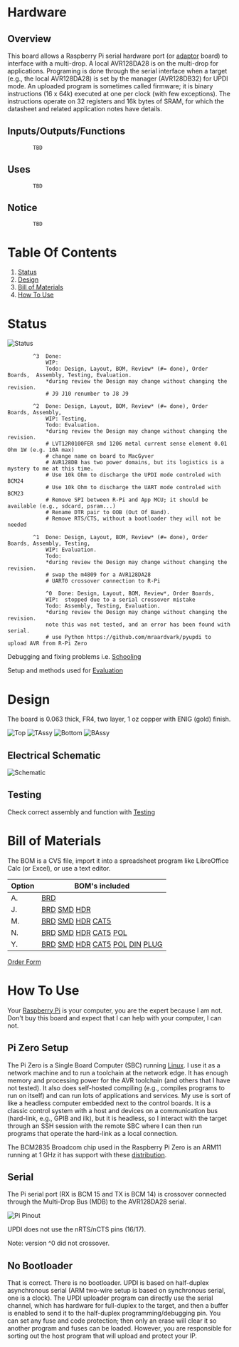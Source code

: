 # Hardware

## Overview

This board allows a Raspberry Pi serial hardware port (or [adaptor] board) to interface with a multi-drop. A local AVR128DA28 is on the multi-drop for applications. Programing is done through the serial interface when a target (e.g., the local AVR128DA28) is set by the manager (AVR128DB32) for UPDI mode. An uploaded program is sometimes called firmware; it is binary instructions (16 x 64k) executed at one per clock (with few exceptions). The instructions operate on 32 registers and 16k bytes of SRAM, for which the datasheet and related application notes have details.

[adaptor]: https://github.com/epccs/RPUusb


## Inputs/Outputs/Functions

```
        TBD
```


## Uses

```
        TBD
```


## Notice

```
        TBD
 ```


# Table Of Contents

1. [Status](#status)
2. [Design](#design)
3. [Bill of Materials](#bill-of-materials)
4. [How To Use](#how-to-use)


# Status

![Status](./status_icon.png "Status")

```
        ^3  Done: 
            WIP:
            Todo: Design, Layout, BOM, Review* (#= done), Order Boards,  Assembly, Testing, Evaluation.
            *during review the Design may change without changing the revision.
            # J9 J10 renumber to J8 J9

        ^2  Done: Design, Layout, BOM, Review* (#= done), Order Boards, Assembly,
            WIP: Testing,
            Todo: Evaluation.
            *during review the Design may change without changing the revision.
            # LVT12R0100FER smd 1206 metal current sense element 0.01 Ohm 1W (e.g. 10A max)
            # change name on board to MacGyver
            # AVR128DB has two power domains, but its logistics is a mystery to me at this time.
            # Use 10k Ohm to discharge the UPDI mode controled with BCM24
            # Use 10k Ohm to discharge the UART mode controled with BCM23
            # Remove SPI between R-Pi and App MCU; it should be available (e.g., sdcard, psram...)
            # Rename DTR pair to OOB (Out Of Band).
            # Remove RTS/CTS, without a bootloader they will not be needed

        ^1  Done: Design, Layout, BOM, Review* (#= done), Order Boards, Assembly, Testing,
            WIP: Evaluation.
            Todo:  
            *during review the Design may change without changing the revision.
            # swap the m4809 for a AVR128DA28
            # UART0 crossover connection to R-Pi
 
            ^0  Done: Design, Layout, BOM, Review*, Order Boards,
            WIP:  stopped due to a serial crossover mistake
            Todo: Assembly, Testing, Evaluation.
            *during review the Design may change without changing the revision.
            note this was not tested, and an error has been found with serial.
            # use Python https://github.com/mraardvark/pyupdi to upload AVR from R-Pi Zero
```

Debugging and fixing problems i.e. [Schooling](./Schooling/)

Setup and methods used for [Evaluation](./Evaluation/)


# Design

The board is 0.063 thick, FR4, two layer, 1 oz copper with ENIG (gold) finish.

![Top](./Documents/19260,Top.png "Top")
![TAssy](./Documents/19260,TAssy.jpg "Top Assy")
![Bottom](./Documents/19260,Bottom.png "Bottom")
![BAssy](./Documents/19260,BAssy.jpg "Bottom Assy")


## Electrical Schematic

![Schematic](./Documents/19260,Schematic.png "Schematic")

## Testing

Check correct assembly and function with [Testing](./Testing/)


# Bill of Materials

The BOM is a CVS file, import it into a spreadsheet program like LibreOffice Calc (or Excel), or use a text editor.

Option | BOM's included
----- | ----- 
A. | [BRD]
J. | [BRD] [SMD] [HDR]
M. | [BRD] [SMD] [HDR] [CAT5]
N. | [BRD] [SMD] [HDR] [CAT5] [POL]
Y. | [BRD] [SMD] [HDR] [CAT5] [POL] [DIN] [PLUG] 

[BRD]: ./Design/19260BRD,BOM.csv
[CAT5]: ./Design/19260CAT,BOM.csv
[DIN]: ./Design/19260DIN,BOM.csv
[HDR]: ./Design/19260HDR,BOM.csv
[PLUG]: ./Design/19260PLUG,BOM.csv
[POL]: ./Design/19260POL,BOM.csv
[SMD]: ./Design/19260SMD,BOM.csv

[Order Form](https://rpubus.org/Order_Form.html)


# How To Use

Your [Raspberry Pi] is your computer, you are the expert because I am not. Don't buy this board and expect that I can help with your computer, I can not. 

[Raspberry Pi]: https://www.raspberrypi.org/forums/

## Pi Zero Setup 

The Pi Zero is a Single Board Computer (SBC) running [Linux]. I use it as a network machine and to run a toolchain at the network edge. It has enough memory and processing power for the AVR toolchain (and others that I have not tested). It also does self-hosted compiling (e.g., compiles programs to run on itself) and can run lots of applications and services. My use is sort of like a headless computer embedded next to the control boards. It is a classic control system with a host and devices on a communication bus (hard-link, e.g., GPIB and ilk), but it is headless, so I interact with the target through an SSH session with the remote SBC where I can then run programs that operate the hard-link as a local connection. 

[Linux]: https://github.com/epccs/RPUpi/blob/master/Hardware/Testing/linux.md

The BCM2835 Broadcom chip used in the Raspberry Pi Zero is an ARM11 running at 1 GHz it has support with these [distribution]. 

[distribution]: https://www.raspberrypi.org/software/operating-systems/


## Serial

The Pi serial port (RX is BCM 15 and TX is BCM 14) is crossover connected through the Multi-Drop Bus (MDB) to the AVR128DA28 serial. 

![Pi Pinout](https://raw.githubusercontent.com/epccs/RPUpi/master/Hardware/Documents/Pi-pinout-graphic.png)

UPDI does not use the nRTS/nCTS pins (16/17).

Note: version ^0 did not crossover.


## No Bootloader

That is correct. There is no bootloader. UPDI is based on half-duplex asynchronous serial (ARM two-wire setup is based on synchronous serial, one is a clock). The UPDI uploader program can directly use the serial channel, which has hardware for full-duplex to the target, and then a buffer is enabled to send it to the half-duplex programming/debugging pin. You can set any fuse and code protection; then only an erase will clear it so another program and fuses can be loaded. However, you are responsible for sorting out the host program that will upload and protect your IP.

